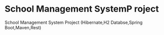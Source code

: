 # School Management SystemP roject
 School Management System Project (Hibernate,H2 Databse,Spring Boot,Maven,Rest)
